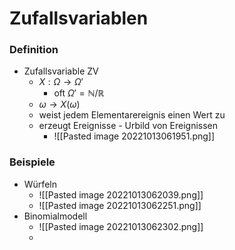 # Zufallsvariablen
### Definition
+ Zufallsvariable ZV
	+ $X:Ω→Ω'$
		+ oft $Ω'=ℕ/ℝ$
	+ $ω→X(ω)$
	+ weist jedem Elementarereignis einen Wert zu
	+ erzeugt Ereignisse - Urbild von Ereignissen
		+ ![[Pasted image 20221013061951.png]]

### Beispiele
+ Würfeln
	+ ![[Pasted image 20221013062039.png]]
	+ ![[Pasted image 20221013062251.png]]
+ Binomialmodell
	+ ![[Pasted image 20221013062302.png]]
	+ 